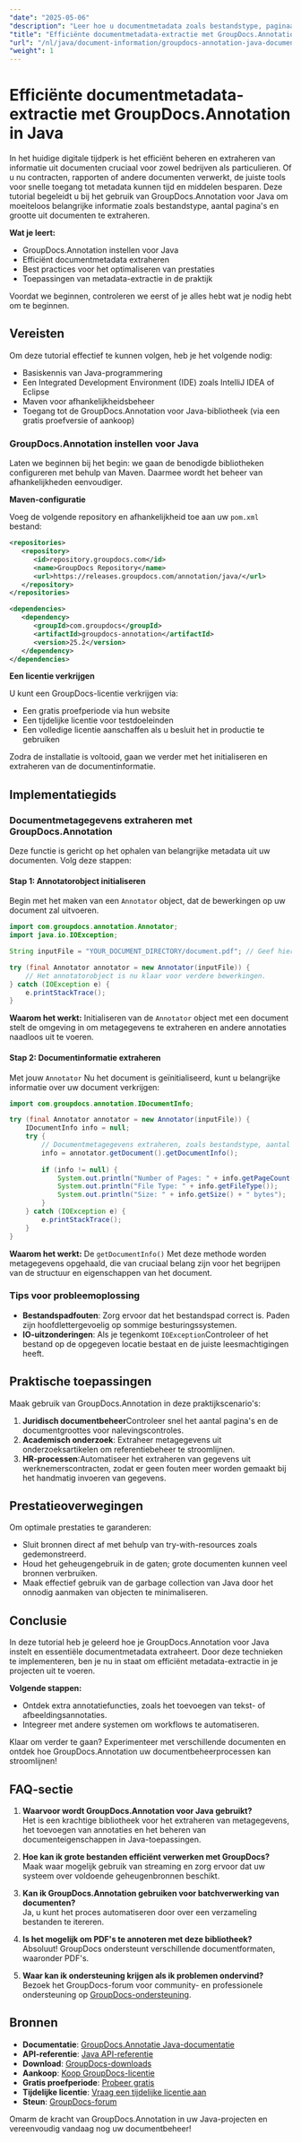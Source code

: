 ```yaml
---
"date": "2025-05-06"
"description": "Leer hoe u documentmetadata zoals bestandstype, paginaaantal en bestandsgrootte kunt extraheren met GroupDocs.Annotation voor Java. Verbeter uw documentbeheer met efficiënte informatie-extractie."
"title": "Efficiënte documentmetadata-extractie met GroupDocs.Annotation in Java"
"url": "/nl/java/document-information/groupdocs-annotation-java-document-info-extraction/"
"weight": 1
---
```


# Efficiënte documentmetadata-extractie met GroupDocs.Annotation in Java

In het huidige digitale tijdperk is het efficiënt beheren en extraheren van informatie uit documenten cruciaal voor zowel bedrijven als particulieren. Of u nu contracten, rapporten of andere documenten verwerkt, de juiste tools voor snelle toegang tot metadata kunnen tijd en middelen besparen. Deze tutorial begeleidt u bij het gebruik van GroupDocs.Annotation voor Java om moeiteloos belangrijke informatie zoals bestandstype, aantal pagina's en grootte uit documenten te extraheren.

**Wat je leert:**
- GroupDocs.Annotation instellen voor Java
- Efficiënt documentmetadata extraheren
- Best practices voor het optimaliseren van prestaties
- Toepassingen van metadata-extractie in de praktijk

Voordat we beginnen, controleren we eerst of je alles hebt wat je nodig hebt om te beginnen.

## Vereisten

Om deze tutorial effectief te kunnen volgen, heb je het volgende nodig:
- Basiskennis van Java-programmering
- Een Integrated Development Environment (IDE) zoals IntelliJ IDEA of Eclipse
- Maven voor afhankelijkheidsbeheer
- Toegang tot de GroupDocs.Annotation voor Java-bibliotheek (via een gratis proefversie of aankoop)

### GroupDocs.Annotation instellen voor Java

Laten we beginnen bij het begin: we gaan de benodigde bibliotheken configureren met behulp van Maven. Daarmee wordt het beheer van afhankelijkheden eenvoudiger.

**Maven-configuratie**

Voeg de volgende repository en afhankelijkheid toe aan uw `pom.xml` bestand:

```xml
<repositories>
   <repository>
      <id>repository.groupdocs.com</id>
      <name>GroupDocs Repository</name>
      <url>https://releases.groupdocs.com/annotation/java/</url>
   </repository>
</repositories>

<dependencies>
   <dependency>
      <groupId>com.groupdocs</groupId>
      <artifactId>groupdocs-annotation</artifactId>
      <version>25.2</version>
   </dependency>
</dependencies>
```

**Een licentie verkrijgen**

U kunt een GroupDocs-licentie verkrijgen via:
- Een gratis proefperiode via hun website
- Een tijdelijke licentie voor testdoeleinden
- Een volledige licentie aanschaffen als u besluit het in productie te gebruiken

Zodra de installatie is voltooid, gaan we verder met het initialiseren en extraheren van de documentinformatie.

## Implementatiegids

### Documentmetagegevens extraheren met GroupDocs.Annotation

Deze functie is gericht op het ophalen van belangrijke metadata uit uw documenten. Volg deze stappen:

#### Stap 1: Annotatorobject initialiseren

Begin met het maken van een `Annotator` object, dat de bewerkingen op uw document zal uitvoeren.

```java
import com.groupdocs.annotation.Annotator;
import java.io.IOException;

String inputFile = "YOUR_DOCUMENT_DIRECTORY/document.pdf"; // Geef hier uw bestandspad op

try (final Annotator annotator = new Annotator(inputFile)) {
    // Het annotatorobject is nu klaar voor verdere bewerkingen.
} catch (IOException e) {
    e.printStackTrace();
}
```

**Waarom het werkt:** Initialiseren van de `Annotator` object met een document stelt de omgeving in om metagegevens te extraheren en andere annotaties naadloos uit te voeren.

#### Stap 2: Documentinformatie extraheren

Met jouw `Annotator` Nu het document is geïnitialiseerd, kunt u belangrijke informatie over uw document verkrijgen:

```java
import com.groupdocs.annotation.IDocumentInfo;

try (final Annotator annotator = new Annotator(inputFile)) {
    IDocumentInfo info = null;
    try {
        // Documentmetagegevens extraheren, zoals bestandstype, aantal pagina's en grootte.
        info = annotator.getDocument().getDocumentInfo();
        
        if (info != null) {
            System.out.println("Number of Pages: " + info.getPageCount());
            System.out.println("File Type: " + info.getFileType());
            System.out.println("Size: " + info.getSize() + " bytes");
        }
    } catch (IOException e) {
        e.printStackTrace();
    }
}
```

**Waarom het werkt:** De `getDocumentInfo()` Met deze methode worden metagegevens opgehaald, die van cruciaal belang zijn voor het begrijpen van de structuur en eigenschappen van het document.

### Tips voor probleemoplossing

- **Bestandspadfouten**: Zorg ervoor dat het bestandspad correct is. Paden zijn hoofdlettergevoelig op sommige besturingssystemen.
- **IO-uitzonderingen**: Als je tegenkomt `IOException`Controleer of het bestand op de opgegeven locatie bestaat en de juiste leesmachtigingen heeft.

## Praktische toepassingen

Maak gebruik van GroupDocs.Annotation in deze praktijkscenario's:
1. **Juridisch documentbeheer**Controleer snel het aantal pagina's en de documentgroottes voor nalevingscontroles.
2. **Academisch onderzoek**: Extraheer metagegevens uit onderzoeksartikelen om referentiebeheer te stroomlijnen.
3. **HR-processen**:Automatiseer het extraheren van gegevens uit werknemerscontracten, zodat er geen fouten meer worden gemaakt bij het handmatig invoeren van gegevens.

## Prestatieoverwegingen

Om optimale prestaties te garanderen:
- Sluit bronnen direct af met behulp van try-with-resources zoals gedemonstreerd.
- Houd het geheugengebruik in de gaten; grote documenten kunnen veel bronnen verbruiken.
- Maak effectief gebruik van de garbage collection van Java door het onnodig aanmaken van objecten te minimaliseren.

## Conclusie

In deze tutorial heb je geleerd hoe je GroupDocs.Annotation voor Java instelt en essentiële documentmetadata extraheert. Door deze technieken te implementeren, ben je nu in staat om efficiënt metadata-extractie in je projecten uit te voeren.

**Volgende stappen:**
- Ontdek extra annotatiefuncties, zoals het toevoegen van tekst- of afbeeldingsannotaties.
- Integreer met andere systemen om workflows te automatiseren.

Klaar om verder te gaan? Experimenteer met verschillende documenten en ontdek hoe GroupDocs.Annotation uw documentbeheerprocessen kan stroomlijnen!

## FAQ-sectie

1. **Waarvoor wordt GroupDocs.Annotation voor Java gebruikt?**  
   Het is een krachtige bibliotheek voor het extraheren van metagegevens, het toevoegen van annotaties en het beheren van documenteigenschappen in Java-toepassingen.

2. **Hoe kan ik grote bestanden efficiënt verwerken met GroupDocs?**  
   Maak waar mogelijk gebruik van streaming en zorg ervoor dat uw systeem over voldoende geheugenbronnen beschikt.

3. **Kan ik GroupDocs.Annotation gebruiken voor batchverwerking van documenten?**  
   Ja, u kunt het proces automatiseren door over een verzameling bestanden te itereren.

4. **Is het mogelijk om PDF's te annoteren met deze bibliotheek?**  
   Absoluut! GroupDocs ondersteunt verschillende documentformaten, waaronder PDF's.

5. **Waar kan ik ondersteuning krijgen als ik problemen ondervind?**  
   Bezoek het GroupDocs-forum voor community- en professionele ondersteuning op [GroupDocs-ondersteuning](https://forum.groupdocs.com/c/annotation).

## Bronnen

- **Documentatie**: [GroupDocs.Annotatie Java-documentatie](https://docs.groupdocs.com/annotation/java/)
- **API-referentie**: [Java API-referentie](https://reference.groupdocs.com/annotation/java/)
- **Download**: [GroupDocs-downloads](https://releases.groupdocs.com/annotation/java/)
- **Aankoop**: [Koop GroupDocs-licentie](https://purchase.groupdocs.com/buy)
- **Gratis proefperiode**: [Probeer gratis](https://releases.groupdocs.com/annotation/java/)
- **Tijdelijke licentie**: [Vraag een tijdelijke licentie aan](https://purchase.groupdocs.com/temporary-license/)
- **Steun**: [GroupDocs-forum](https://forum.groupdocs.com/c/annotation/) 

Omarm de kracht van GroupDocs.Annotation in uw Java-projecten en vereenvoudig vandaag nog uw documentbeheer!